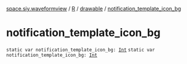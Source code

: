 [space.siy.waveformview](../../index.md) / [R](../index.md) / [drawable](index.md) / [notification_template_icon_bg](./notification_template_icon_bg.md)

# notification_template_icon_bg

`static var notification_template_icon_bg: `[`Int`](https://kotlinlang.org/api/latest/jvm/stdlib/kotlin/-int/index.html)
`static var notification_template_icon_bg: `[`Int`](https://kotlinlang.org/api/latest/jvm/stdlib/kotlin/-int/index.html)